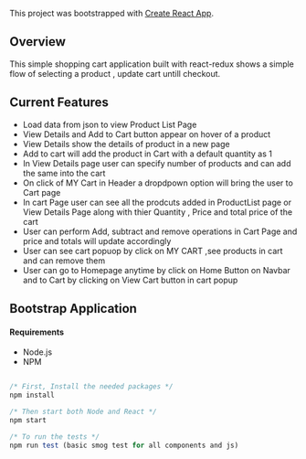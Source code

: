 This project was bootstrapped with [Create React App](https://github.com/facebook/create-react-app).

## Overview

This simple shopping cart application built with react-redux shows a simple flow of selecting a product , update cart untill checkout.

## Current Features

- Load data from json to view Product List Page
- View Details and Add to Cart button appear on hover of a product
- View Details show the details of product in a new page
- Add to cart will add the product in Cart with a default quantity as 1
- In View Details page user can specify number of products and can add the same into the cart
- On click of MY Cart in Header a dropdpown option will bring the user to Cart page
- In cart Page user can see all the prodcuts added in ProductList page or View Details Page along with thier Quantity , Price and total price of the cart
- User can perform Add, subtract and remove operations in Cart Page and price and totals will update accordingly
- User can see cart popuop by click on MY CART ,see products in cart and can remove them
- User can go to Homepage anytime by click on Home Button on Navbar and to Cart by clicking on View Cart button in cart popup

## Bootstrap Application

#### Requirements

- Node.js
- NPM

```javascript

/* First, Install the needed packages */
npm install

/* Then start both Node and React */
npm start

/* To run the tests */
npm run test (basic smog test for all components and js)

```
